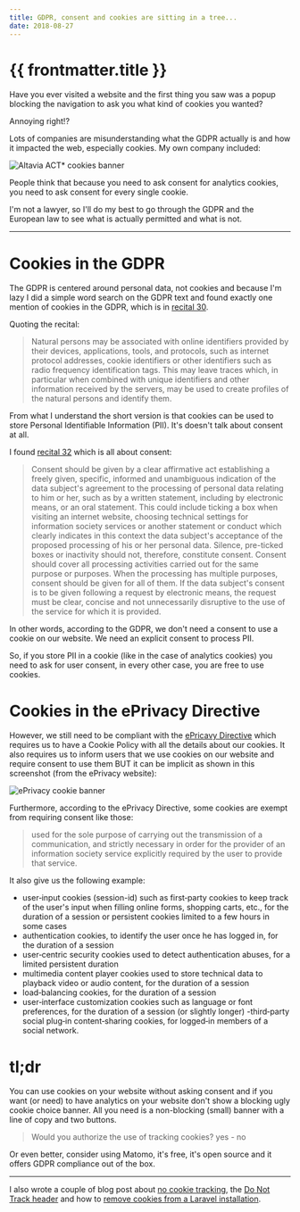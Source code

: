 ```yaml
---
title: GDPR, consent and cookies are sitting in a tree...
date: 2018-08-27
---
```


# {{ frontmatter.title }}

Have you ever visited a website and the first thing you saw was a popup blocking the navigation to ask you what kind of cookies you wanted?

Annoying right!?

Lots of companies are misunderstanding what the GDPR actually is and how it impacted the web, especially cookies. My own company included:

![Altavia ACT* cookies banner](https://res.cloudinary.com/elhebert/image/upload/c_scale,dpr_auto,f_auto,w_auto,q_auto/v1544637613/dieterstinglhamber.me/posts/altavia-act-cookie-banner.jpg)

People think that because you need to ask consent for analytics cookies, you need to ask consent for every single cookie.

I'm not a lawyer, so I'll do my best to go through the GDPR and the European law to see what is actually permitted and what is not.

---

# Cookies in the GDPR

The GDPR is centered around personal data, not cookies and because I'm lazy I did a simple word search on the GDPR text and found exactly one mention of cookies in the GDPR, which is in [recital 30](https://eur-lex.europa.eu/legal-content/EN/TXT/?qid=1528874672298&uri=CELEX%3A32016R0679).

Quoting the recital:

> Natural persons may be associated with online identifiers provided by their devices, applications, tools, and protocols, such as internet protocol addresses, cookie identifiers or other identifiers such as radio frequency identification tags. This may leave traces which, in particular when combined with unique identifiers and other information received by the servers, may be used to create profiles of the natural persons and identify them.

From what I understand the short version is that cookies can be used to store Personal Identifiable Information (PII). It's doesn't talk about consent at all.

I found [recital 32](https://eur-lex.europa.eu/legal-content/EN/TXT/?qid=1528874672298&uri=CELEX%3A32016R0679) which is all about consent:

> Consent should be given by a clear affirmative act establishing a freely given, specific, informed and unambiguous indication of the data subject's agreement to the processing of personal data relating to him or her, such as by a written statement, including by electronic means, or an oral statement. This could include ticking a box when visiting an internet website, choosing technical settings for information society services or another statement or conduct which clearly indicates in this context the data subject's acceptance of the proposed processing of his or her personal data. Silence, pre-ticked boxes or inactivity should not, therefore, constitute consent. Consent should cover all processing activities carried out for the same purpose or purposes. When the processing has multiple purposes, consent should be given for all of them. If the data subject's consent is to be given following a request by electronic means, the request must be clear, concise and not unnecessarily disruptive to the use of the service for which it is provided.

In other words, according to the GDPR, we don't need a consent to use a cookie on our website. We need an explicit consent to process PII.

So, if you store PII in a cookie (like in the case of analytics cookies) you need to ask for user consent, in every other case, you are free to use cookies.

# Cookies in the ePrivacy Directive

However, we still need to be compliant with the [ePricavy Directive](http://ec.europa.eu/ipg/basics/legal/cookies/index_en.htm) which requires us to have a Cookie Policy with all the details about our cookies. It also requires us to inform users that we use cookies on our website and require consent to use them BUT it can be implicit as shown in this screenshot (from the ePrivacy website):

![ePrivacy cookie banner](https://res.cloudinary.com/elhebert/image/upload/c_scale,dpr_auto,f_auto,w_auto,q_auto/v1544637613/dieterstinglhamber.me/posts/eprivacy-cookie-banner.png)

Furthermore, according to the ePrivacy Directive, some cookies are exempt from requiring consent like those:

> used for the sole purpose of carrying out the transmission of a communication, and strictly necessary in order for the provider of an information society service explicitly required by the user to provide that service.

It also give us the following example:
- user‑input cookies (session-id) such as first‑party cookies to keep track of the user's input when filling online forms, shopping carts, etc., for the duration of a session or persistent cookies limited to a few hours in some cases
- authentication cookies, to identify the user once he has logged in, for the duration of a session
- user‑centric security cookies used to detect authentication abuses, for a limited persistent duration
- multimedia content player cookies used to store technical data to playback video or audio content, for the duration of a session
- load‑balancing cookies, for the duration of a session
- user‑interface customization cookies such as language or font preferences, for the duration of a session (or slightly longer)
-third‑party social plug‑in content‑sharing cookies, for logged‑in members of a social network.

# tl;dr

You can use cookies on your website without asking consent and if you want (or need) to have analytics on your website don't show a blocking ugly cookie choice banner. All you need is a non-blocking (small) banner with a line of copy and two buttons.

> Would you authorize the use of tracking cookies? yes - no

Or even better, consider using Matomo, it's free, it's open source and it offers GDPR compliance out of the box.

---

I also wrote a couple of blog post about [no cookie tracking](https://dieterstinglhamber.me/gdpr-compliant-tracking), the [Do Not Track header](https://dieterstinglhamber.me/taking-the-donottrack-header-into-account) and how to [remove cookies from a Laravel installation](https://dieterstinglhamber.me/join-the-light-side-we-have-no-cookies).

